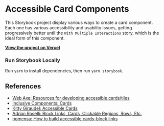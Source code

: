 # Accessible Card Components

This Storybook project display various ways to create a card component. Each one has various accessibility and usability issues, getting progressively better until the `With Multiple Interactions` story, which is the ideal form of this component.

**[View the project on Vercel](https://accessible-cards.vercel.app/)**

### Run Storybook Locally

Run `yarn` to install dependencies, then run `yarn storybook`.

## References

- [Web Axe: Resources for developing accessible cards/tiles](https://www.webaxe.org/resources-for-developing-accessible-cards-tiles/)
- [Inclusive Components: Cards](https://inclusive-components.design/cards/)
- [Kitty Giraudel: Accessible Cards](https://kittygiraudel.com/2022/04/02/accessible-cards/)
- [Adrian Roselli: Block Links, Cards, Clickable Regions, Rows, Etc.](https://adrianroselli.com/2020/02/block-links-cards-clickable-regions-etc.html#Additional)
- [nomensa: How to build accessible cards–block links](https://www.nomensa.com/blog/how-build-accessible-cards-block-links)
